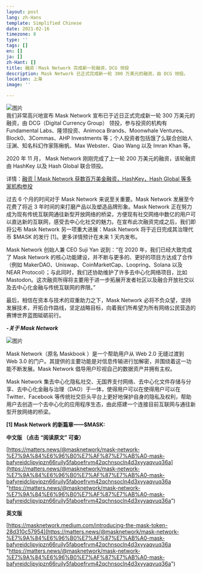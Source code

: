```yaml
---
layout: post
lang: zh-Hans
template: Simplified Chinese
date: 2021-02-16
timezone: 8
type: ''
tags: []
en: []
ja: []
zh-Hant: []
title: 融资｜Mask Network 完成新一轮融资，DCG 领投
description: Mask Network 已正式完成新一轮 300 万美元的融资，由 DCG 领投。
location: 上海
image: ''

---
```

![图片](https://mmbiz.qpic.cn/mmbiz_png/QpV1OYwdMHCAJhKLzgzUR2YWx3tYWlwca9UepmwHHEsRBbD1DdFvstX0SuhHKrtHLftlHIbrbstWG9tMWHxzIg/640?wx_fmt=png&tp=webp&wxfrom=5&wx_lazy=1&wx_co=1)  
我们非常高兴地宣布 Mask Network 宣布已于近日正式完成新一轮 300 万美元的融资，由 DCG（Digital Currency Group） 领投，参与投资的机构有 Fundamental Labs、隆领投资、Animoca Brands、Moonwhale Ventures、Block0、3Commas、AHP Investments 等；个人投资者包括饿了么联合创始人汪渊、知名科幻作家陈楸帆、Max Webster、Qiao Wang 以及 Imran Khan 等。

2020 年 11 月， Mask Network 刚刚完成了上一轮 200 万美元的融资，该轮融资由 HashKey 以及 Hash Global 联合领投。

详情：[融资 | Mask Network 获数百万美金融资，HashKey，Hash Global 等多家机构参投](http://mp.weixin.qq.com/s?__biz=MzU4OTkwNDYzMw==&mid=2247486809&idx=2&sn=32b99e734fa4c57c8ab54f4e8598a166&chksm=fdc722cfcab0abd99878d3c9811537b8e656fff1380c3f458d1eb3bad643cf1e30f0f875f333&scene=21#wechat_redirect)

过去 6 个月的时间对于 Mask Network 来说至关重要。Mask Network 发展至今花费了将近 3 年时间的来打磨产品以及塑造品牌形象。Mask Network 正在努力成为现有传统互联网通往新型开放网络的桥梁，方便现有社交网络中数亿的用户可以直达新的互联网，感受去中心化社交的魅力。在宣布此次融资完成之后，我们即将公布 Mask Network 另一项重大进展：Mask Network 将于近日完成其治理代币 $MASK 的发行 \[1\]。更多详情预计在未来 1 天内发布。

Mask Network 创始人兼 CEO Suji Yan 说到：“在 2020 年，我们已经大致完成了 Mask Network 的核心功能建设，并不断与更多的、更好的项目方达成了合作（例如 MakerDAO、Uniswap、CoinMarketCap、Loopring、Solana 以及 NEAR Protocol）；与此同时，我们还协助维护了许多去中心化网络项目，比如 Mastodon。这次融资所得将主要用于进一步拓展开发者社区以及融合开放社交以及去中心化金融与传统互联网的界限。”

最后，相信在资本与技术的双重助力之下，Mask Network 必将不负众望，坚持发展技术，开拓合作路线，坚定战略目标，向着我们所希望为所有网络公民营造的赛博世界蓝图砥砺前行。

**_-关于 Mask Network_**

![图片](https://mmbiz.qpic.cn/mmbiz_jpg/QpV1OYwdMHCAJhKLzgzUR2YWx3tYWlwcdvzkoZ68W545F0mWIxV0g3XGfmW6o6QU4Mr1O9YpUEoHicz276aaldQ/640?wx_fmt=jpeg&tp=webp&wxfrom=5&wx_lazy=1&wx_co=1)

Mask Network（原名 Maskbook ）是一个帮助用户从 Web 2.0 无缝过渡到 Web 3.0 的门户。其提供的主要功能是对信息传输进行加解密，并围绕着这一功能不断发展。Mask Network 倡导用户珍视自己的数据资产并拥有主权。

Mask Network 集去中心化隐私社交、无国界支付网络、去中心化文件存储与分享、去中心化金融与治理（DAO）于一体，使得用户可以在使得用户可以在 Twitter、Facebook 等传统社交巨头平台上更好地保护自身的隐私及权利，帮助用户去创造一个去中心化的应用程序生态，由此搭建一个连接目前互联网与通往新型开放网络的桥梁。

  
**\[1\] Mask Network 的新篇章——$MASK:**

**中文版 （点击 “阅读原文” 可查）**

[https://matters.news/@masknetwork/mask-network-%E7%9A%84%E6%96%B0%E7%AF%87%E7%AB%A0-mask-bafyreidclipyjpzn66ruily5faboefrvm42qchnsocln4d3xyyaqvuq36a](https://matters.news/@masknetwork/mask-network-%E7%9A%84%E6%96%B0%E7%AF%87%E7%AB%A0-mask-bafyreidclipyjpzn66ruily5faboefrvm42qchnsocln4d3xyyaqvuq36a "https://matters.news/@masknetwork/mask-network-%E7%9A%84%E6%96%B0%E7%AF%87%E7%AB%A0-mask-bafyreidclipyjpzn66ruily5faboefrvm42qchnsocln4d3xyyaqvuq36a")

**英文版**

[https://masknetwork.medium.com/introducing-the-mask-token-28d310c57954](https://matters.news/@masknetwork/mask-network-%E7%9A%84%E6%96%B0%E7%AF%87%E7%AB%A0-mask-bafyreidclipyjpzn66ruily5faboefrvm42qchnsocln4d3xyyaqvuq36a "https://matters.news/@masknetwork/mask-network-%E7%9A%84%E6%96%B0%E7%AF%87%E7%AB%A0-mask-bafyreidclipyjpzn66ruily5faboefrvm42qchnsocln4d3xyyaqvuq36a")